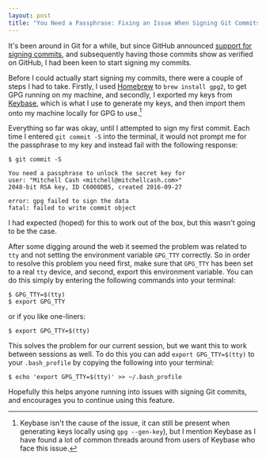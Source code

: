 ```yaml
---
layout: post
title: "You Need a Passphrase: Fixing an Issue When Signing Git Commits on a Mac"
---
```


It's been around in Git for a while, but since GitHub announced [support for signing commits](https://help.github.com/articles/signing-commits-using-gpg), and subsequently having those commits show as verified on GitHub, I had been keen to start signing my commits.

Before I could actually start signing my commits, there were a couple of steps I had to take. Firstly, I used [Homebrew](http://brew.sh) to `brew install gpg2`, to get GPG running on my machine, and secondly, I exported my keys from [Keybase](https://keybase.io), which is what I use to generate my keys, and then import them onto my machine locally for GPG to use.[^1]

Everything so far was okay, until I attempted to sign my first commit. Each time I entered `git commit -S` into the terminal, it would not prompt me for the passphrase to my key and instead fail with the following response:

~~~ shell
$ git commit -S

You need a passphrase to unlock the secret key for
user: "Mitchell Cash <mitchell@mitchellcash.com>"
2048-bit RSA key, ID C6008DB5, created 2016-09-27

error: gpg failed to sign the data
fatal: failed to write commit object
~~~

I had expected (hoped) for this to work out of the box, but this wasn't going to be the case.

After some digging around the web it seemed the problem was related to `tty` and not setting the environment variable `GPG_TTY` correctly. So in order to resolve this problem you need first, make sure that `GPG_TTY` has been set to a real `tty` device, and second, export this environment variable. You can do this simply by entering the following commands into your terminal:

~~~ shell
$ GPG_TTY=$(tty)
$ export GPG_TTY
~~~

or if you like one-liners:

~~~ shell
$ export GPG_TTY=$(tty)
~~~

This solves the problem for our current session, but we want this to work between sessions as well. To do this you can add `export GPG_TTY=$(tty)` to your `.bash_profile` by copying the following into your terminal:

~~~ shell
$ echo 'export GPG_TTY=$(tty)' >> ~/.bash_profile
~~~

Hopefully this helps anyone running into issues with signing Git commits, and encourages you to continue using this feature.

[^1]: Keybase isn't the cause of the issue, it can still be present when generating keys locally using `gpg --gen-key`), but I mention Keybase as I have found a lot of common threads around from users of Keybase who face this issue.
